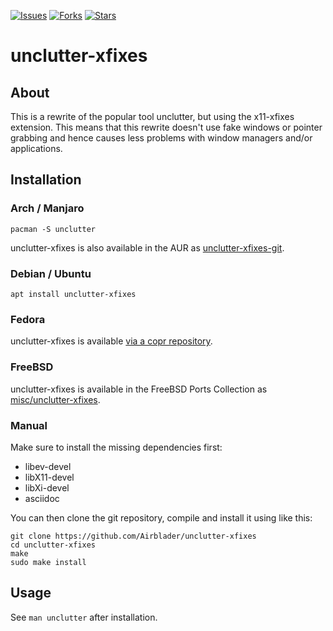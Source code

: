 [![Issues](https://img.shields.io/github/issues/Airblader/unclutter-xfixes.svg)](https://github.com/Airblader/unclutter-xfixes/issues)
[![Forks](https://img.shields.io/github/forks/Airblader/unclutter-xfixes.svg)](https://github.com/Airblader/unclutter-xfixes/network)
[![Stars](https://img.shields.io/github/stars/Airblader/unclutter-xfixes.svg)](https://github.com/Airblader/unclutter-xfixes/stargazers)

# unclutter-xfixes

## About

This is a rewrite of the popular tool unclutter, but using the x11-xfixes extension. This means that this rewrite doesn't use fake windows or pointer grabbing and hence causes less problems with window managers and/or applications.

## Installation

### Arch / Manjaro

```
pacman -S unclutter
```

unclutter-xfixes is also available in the AUR as [unclutter-xfixes-git](https://aur.archlinux.org/packages/unclutter-xfixes-git/).

### Debian / Ubuntu

```
apt install unclutter-xfixes
```

### Fedora

unclutter-xfixes is available [via a copr repository](https://copr.fedorainfracloud.org/coprs/nbeernink/unclutter-xfixes/).

### FreeBSD

unclutter-xfixes is available in the FreeBSD Ports Collection as [misc/unclutter-xfixes](https://www.freshports.org/misc/unclutter-xfixes/).

### Manual

Make sure to install the missing dependencies first:

* libev-devel
* libX11-devel
* libXi-devel
* asciidoc 

You can then clone the git repository, compile and install it using like this:

```
git clone https://github.com/Airblader/unclutter-xfixes
cd unclutter-xfixes
make
sudo make install
```

## Usage

See `man unclutter` after installation.
